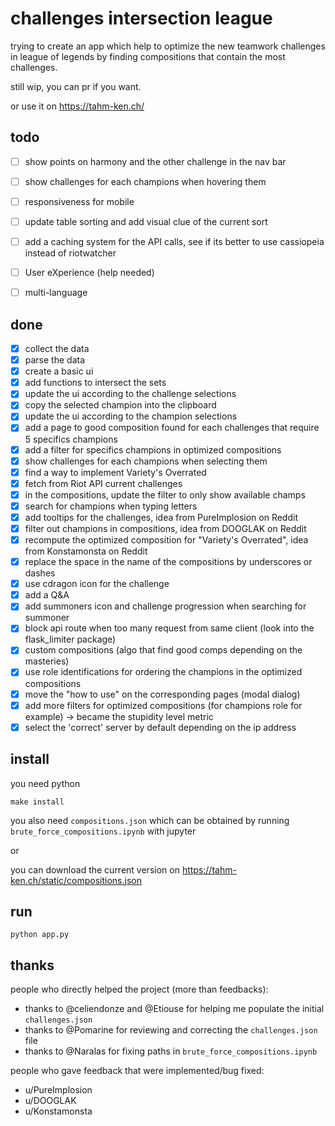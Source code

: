 # challenges intersection league

trying to create an app which help to optimize the new teamwork challenges in league of legends by finding compositions that contain the most challenges.

still wip, you can pr if you want.

or use it on https://tahm-ken.ch/

## todo
- [ ] show points on harmony and the other challenge in the nav bar
- [ ] show challenges for each champions when hovering them
- [ ] responsiveness for mobile
- [ ] update table sorting and add visual clue of the current sort
- [ ] add a caching system for the API calls, see if its better to use cassiopeia instead of riotwatcher
- [ ] User eXperience (help needed)
- [ ] multi-language


## done
- [x] collect the data
- [x] parse the data
- [x] create a basic ui
- [x] add functions to intersect the sets
- [x] update the ui according to the challenge selections
- [x] copy the selected champion into the clipboard
- [x] update the ui according to the champion selections
- [x] add a page to good composition found for each challenges that require 5 specifics champions
- [x] add a filter for specifics champions in optimized compositions
- [x] show challenges for each champions when selecting them 
- [x] find a way to implement Variety's Overrated
- [x] fetch from Riot API current challenges
- [x] in the compositions, update the filter to only show available champs
- [x] search for champions when typing letters
- [x] add tooltips for the challenges, idea from PureImplosion on Reddit
- [x] filter out champions in compositions, idea from DOOGLAK on Reddit
- [x] recompute the optimized composition for "Variety's Overrated", idea from Konstamonsta on Reddit
- [x] replace the space in the name of the compositions by underscores or dashes
- [x] use cdragon icon for the challenge
- [x] add a Q&A
- [x] add summoners icon and challenge progression when searching for summoner
- [x] block api route when too many request from same client (look into the flask_limiter package)
- [x] custom compositions (algo that find good comps depending on the masteries)
- [x] use role identifications for ordering the champions in the optimized compositions
- [x] move the "how to use" on the corresponding pages (modal dialog)
- [x] add more filters for optimized compositions (for champions role for example) -> became the stupidity level metric
- [x] select the 'correct' server by default depending on the ip address

## install
you need python

```
make install
```

you also need `compositions.json` which can be obtained by running `brute_force_compositions.ipynb` with jupyter

or

you can download the current version on https://tahm-ken.ch/static/compositions.json

## run
```
python app.py
```

## thanks

people who directly helped the project (more than feedbacks):

- thanks to @celiendonze and @Etiouse for helping me populate the initial `challenges.json`
- thanks to @Pomarine for reviewing and correcting the `challenges.json` file
- thanks to @Naralas for fixing paths in `brute_force_compositions.ipynb`

people who gave feedback that were implemented/bug fixed:

- u/PureImplosion
- u/DOOGLAK
- u/Konstamonsta